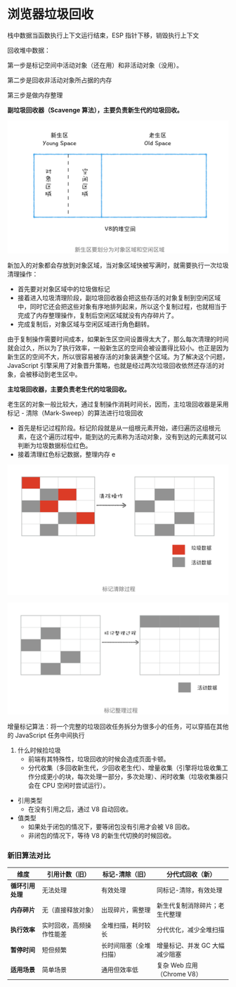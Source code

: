 # 浏览器垃圾回收

栈中数据当函数执行上下文运行结束，ESP 指针下移，销毁执行上下文

回收堆中数据：

第一步是标记空间中活动对象（还在用）和非活动对象（没用）。

第二步是回收非活动对象所占据的内存

第三步是做内存整理

  

**副垃圾回收器（Scavenge 算法），主要负责新生代的垃圾回收。**

![](../assets/浏览器垃圾回收-20240715173707643.jpg)

新加入的对象都会存放到对象区域，当对象区域快被写满时，就需要执行一次垃圾清理操作：

- 首先要对对象区域中的垃圾做标记
- 接着进入垃圾清理阶段，副垃圾回收器会把这些存活的对象复制到空闲区域中，同时它还会把这些对象有序地排列起来，所以这个复制过程，也就相当于完成了内存整理操作，复制后空闲区域就没有内存碎片了。
- 完成复制后，对象区域与空闲区域进行角色翻转。

由于复制操作需要时间成本，如果新生区空间设置得太大了，那么每次清理的时间就会过久，所以为了执行效率，一般新生区的空间会被设置得比较小。也正是因为新生区的空间不大，所以很容易被存活的对象装满整个区域。为了解决这个问题，JavaScript 引擎采用了对象晋升策略，也就是经过两次垃圾回收依然还存活的对象，会被移动到老生区中。

**主垃圾回收器，主要负责老生代的垃圾回收。**

老生区的对象一般比较大，通过复制操作消耗时间长，因而，主垃圾回收器是采用标记 - 清除（Mark-Sweep）的算法进行垃圾回收

- 首先是标记过程阶段。标记阶段就是从一组根元素开始，递归遍历这组根元素，在这个遍历过程中，能到达的元素称为活动对象，没有到达的元素就可以判断为垃圾数据标位红色。
- 接着清理红色标记数据，整理内存 e

![](../assets/浏览器垃圾回收-20240715173735029.jpg)

![](../assets/浏览器垃圾回收-20240715173744669.jpg)

增量标记算法：将一个完整的垃圾回收任务拆分为很多小的任务，可以穿插在其他的 JavaScript 任务中间执行

1. 什么时候捡垃圾
    - 前端有其特殊性，垃圾回收的时候会造成页面卡顿。
    - 分代收集（多回收新生代，少回收老生代）、增量收集（引擎将垃圾收集工作分成更小的块，每次处理一部分，多次处理）、闲时收集（垃圾收集器只会在 CPU 空闲时尝试运行）。
- 引用类型
    - 在没有引用之后，通过 V8 自动回收。
- 值类型
    - 如果处于闭包的情况下，要等闭包没有引用才会被 V8 回收。
    - 非闭包的情况下，等待 V8 的新生代切换的时候回收。

### **新旧算法对比**

|**维度**|**引用计数（旧）**|**标记-清除（旧）**|**分代式回收（新）**|
|---|---|---|---|
|**循环引用处理**|无法处理|有效处理|同标记-清除，有效处理|
|**内存碎片**|无（直接释放对象）|出现碎片，需整理|新生代复制消除碎片；老生代整理|
|**执行效率**|实时回收，高频操作性能差|全堆扫描，耗时较长|分代优化，减少全堆扫描|
|**暂停时间**|短但频繁|长时间阻塞（全堆扫描）|增量标记、并发 GC 大幅减少阻塞|
|**适用场景**|简单场景|通用但效率低|复杂 Web 应用（Chrome V8）|

